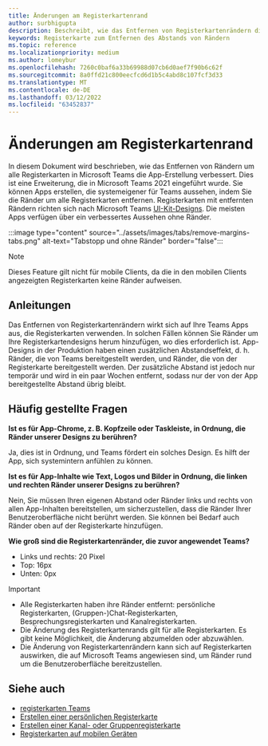 ```yaml
---
title: Änderungen am Registerkartenrand
author: surbhigupta
description: Beschreibt, wie das Entfernen von Registerkartenrändern die App-Erstellung verbessert.
keywords: Registerkarte zum Entfernen des Abstands von Rändern
ms.topic: reference
ms.localizationpriority: medium
ms.author: lomeybur
ms.openlocfilehash: 7260c0baf6a33b69988d07cb6d0aef7f90b6c62f
ms.sourcegitcommit: 8a0ffd21c800eecfcd6d1b5c4abd8c107fcf3d33
ms.translationtype: MT
ms.contentlocale: de-DE
ms.lasthandoff: 03/12/2022
ms.locfileid: "63452837"
---
```

# <a name="tab-margin-changes"></a>Änderungen am Registerkartenrand

In diesem Dokument wird beschrieben, wie das Entfernen von Rändern um alle Registerkarten in Microsoft Teams die App-Erstellung verbessert. Dies ist eine Erweiterung, die in Microsoft Teams 2021 eingeführt wurde.
Sie können Apps erstellen, die systemeigener für Teams aussehen, indem Sie die Ränder um alle Registerkarten entfernen. Registerkarten mit entfernten Rändern richten sich nach Microsoft Teams [UI-Kit-Designs](~/tabs/design/tabs.md). Die meisten Apps verfügen über ein verbessertes Aussehen ohne Ränder.

:::image type="content" source="../assets/images/tabs/remove-margins-tabs.png" alt-text="Tabstopp und ohne Ränder" border="false":::

> [!NOTE]
> Dieses Feature gilt nicht für mobile Clients, da die in den mobilen Clients angezeigten Registerkarten keine Ränder aufweisen.

## <a name="guidelines"></a>Anleitungen

Das Entfernen von Registerkartenrändern wirkt sich auf Ihre Teams Apps aus, die Registerkarten verwenden. In solchen Fällen können Sie Ränder um Ihre Registerkartendesigns herum hinzufügen, wo dies erforderlich ist. App-Designs in der Produktion haben einen zusätzlichen Abstandseffekt, d. h. Ränder, die von Teams bereitgestellt werden, und Ränder, die von der Registerkarte bereitgestellt werden. Der zusätzliche Abstand ist jedoch nur temporär und wird in ein paar Wochen entfernt, sodass nur der von der App bereitgestellte Abstand übrig bleibt.

## <a name="faq"></a>Häufig gestellte Fragen

**Ist es für App-Chrome, z. B. Kopfzeile oder Taskleiste, in Ordnung, die Ränder unserer Designs zu berühren?**

Ja, dies ist in Ordnung, und Teams fördert ein solches Design. Es hilft der App, sich systemintern anfühlen zu können.

**Ist es für App-Inhalte wie Text, Logos und Bilder in Ordnung, die linken und rechten Ränder unserer Designs zu berühren?**

Nein, Sie müssen Ihren eigenen Abstand oder Ränder links und rechts von allen App-Inhalten bereitstellen, um sicherzustellen, dass die Ränder Ihrer Benutzeroberfläche nicht berührt werden. Sie können bei Bedarf auch Ränder oben auf der Registerkarte hinzufügen.

**Wie groß sind die Registerkartenränder, die zuvor angewendet Teams?**

* Links und rechts: 20 Pixel
* Top: 16px
* Unten: 0px

> [!IMPORTANT]
>
> * Alle Registerkarten haben ihre Ränder entfernt: persönliche Registerkarten, (Gruppen-)Chat-Registerkarten, Besprechungsregisterkarten und Kanalregisterkarten.
> * Die Änderung des Registerkartenrands gilt für alle Registerkarten. Es gibt keine Möglichkeit, die Änderung abzumelden oder abzuwählen.
> * Die Änderung von Registerkartenrändern kann sich auf Registerkarten auswirken, die auf Microsoft Teams angewiesen sind, um Ränder rund um die Benutzeroberfläche bereitzustellen.

## <a name="see-also"></a>Siehe auch

* [registerkarten Teams](~/tabs/what-are-tabs.md)
* [Erstellen einer persönlichen Registerkarte](~/tabs/how-to/create-personal-tab.md)
* [Erstellen einer Kanal- oder Gruppenregisterkarte](~/tabs/how-to/create-channel-group-tab.md)
* [Registerkarten auf mobilen Geräten](~/tabs/design/tabs-mobile.md)

